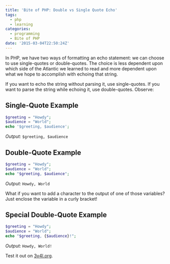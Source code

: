 ```yaml
---
title: 'Bite of PHP: Double vs Single Quote Echo'
tags:
  - php
  - learning
categories:
  - programming
  - Bite of PHP
date: '2015-03-04T22:50:24Z'
---
```


In PHP, we have two ways of formatting an echo statement: we can choose to
use single-quotes or double-quotes. The choice is less dependent upon which
side of the Atlantic we learned to read and more dependent upon what we hope
to accomplish with echoing that string.

If you want to echo the string without parsing it, use single-quotes. If you
want to parse the string while echoing it, use double-quotes. Observe:

## Single-Quote Example

```php
$greeting = "Howdy";
$audience = "World";
echo '$greeting, $audience';
```

_Output:_ `$greeting, $audience`

## Double-Quote Example

```php
$greeting = "Howdy";
$audience = "World";
echo "$greeting, $audience";
```

_Output:_ `Howdy, World`

What if you want to add a character to the output of one of those variables?
Just enclose the variable in a curly bracket!

## Special Double-Quote Example

```php
$greeting = "Howdy";
$audience = "World";
echo "$greeting, {$audience}!";
```

_Output:_ `Howdy, World!`

Test it out on [3v4l.org](http://3v4l.org/XnKdK).
